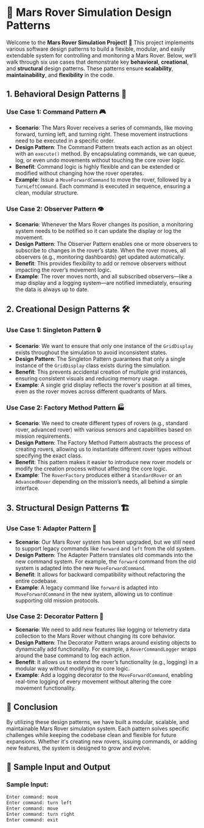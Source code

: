 # 🚀 Mars Rover Simulation Design Patterns

Welcome to the **Mars Rover Simulation Project!** 🌌 This project implements various software design patterns to build a flexible, modular, and easily extendable system for controlling and monitoring a Mars Rover. Below, we’ll walk through six use cases that demonstrate key **behavioral**, **creational**, and **structural** design patterns. These patterns ensure **scalability**, **maintainability**, and **flexibility** in the code.

## 1. Behavioral Design Patterns 🧠

### Use Case 1: Command Pattern 🎮
- **Scenario**: The Mars Rover receives a series of commands, like moving forward, turning left, and turning right. These movement instructions need to be executed in a specific order.
- **Design Pattern**: The Command Pattern treats each action as an object with an `execute()` method. By encapsulating commands, we can queue, log, or even undo movements without touching the core rover logic.
- **Benefit**: Command logic is highly flexible and can be extended or modified without changing how the rover operates.
- **Example**: Issue a `MoveForwardCommand` to move the rover, followed by a `TurnLeftCommand`. Each command is executed in sequence, ensuring a clean, modular structure.

### Use Case 2: Observer Pattern 👁️
- **Scenario**: Whenever the Mars Rover changes its position, a monitoring system needs to be notified so it can update the display or log the movement.
- **Design Pattern**: The Observer Pattern enables one or more observers to subscribe to changes in the rover’s state. When the rover moves, all observers (e.g., monitoring dashboards) get updated automatically.
- **Benefit**: This provides flexibility to add or remove observers without impacting the rover’s movement logic.
- **Example**: The rover moves north, and all subscribed observers—like a map display and a logging system—are notified immediately, ensuring the data is always up to date.

## 2. Creational Design Patterns 🛠️

### Use Case 1: Singleton Pattern 🔒
- **Scenario**: We want to ensure that only one instance of the `GridDisplay` exists throughout the simulation to avoid inconsistent states.
- **Design Pattern**: The Singleton Pattern guarantees that only a single instance of the `GridDisplay` class exists during the simulation.
- **Benefit**: This prevents accidental creation of multiple grid instances, ensuring consistent visuals and reducing memory usage.
- **Example**: A single grid display reflects the rover's position at all times, even as the rover moves across different quadrants of Mars.

### Use Case 2: Factory Method Pattern 🏭
- **Scenario**: We need to create different types of rovers (e.g., standard rover, advanced rover) with various sensors and capabilities based on mission requirements.
- **Design Pattern**: The Factory Method Pattern abstracts the process of creating rovers, allowing us to instantiate different rover types without specifying the exact class.
- **Benefit**: This pattern makes it easier to introduce new rover models or modify the creation process without affecting the core logic.
- **Example**: The `RoverFactory` produces either a `StandardRover` or an `AdvancedRover` depending on the mission’s needs, all behind a simple interface.

## 3. Structural Design Patterns 🏗️

### Use Case 1: Adapter Pattern 🔌
- **Scenario**: Our Mars Rover system has been upgraded, but we still need to support legacy commands like `forward` and `left` from the old system.
- **Design Pattern**: The Adapter Pattern translates old commands into the new command system. For example, the `forward` command from the old system is adapted into the new `MoveForwardCommand`.
- **Benefit**: It allows for backward compatibility without refactoring the entire codebase.
- **Example**: A legacy command like `forward` is adapted into `MoveForwardCommand` in the new system, allowing us to continue supporting old mission protocols.

### Use Case 2: Decorator Pattern 🎨
- **Scenario**: We need to add new features like logging or telemetry data collection to the Mars Rover without changing its core behavior.
- **Design Pattern**: The Decorator Pattern wraps around existing objects to dynamically add functionality. For example, a `RoverCommandLogger` wraps around the base command to log each action.
- **Benefit**: It allows us to extend the rover’s functionality (e.g., logging) in a modular way without modifying its core logic.
- **Example**: Add a logging decorator to the `MoveForwardCommand`, enabling real-time logging of every movement without altering the core movement functionality.

## 🚀 Conclusion
By utilizing these design patterns, we have built a modular, scalable, and maintainable Mars Rover simulation system. Each pattern solves specific challenges while keeping the codebase clean and flexible for future expansions. Whether it's creating new rovers, issuing commands, or adding new features, the system is designed to grow and evolve.

## 📝 Sample Input and Output

### Sample Input:
```bash
Enter command: move
Enter command: turn left
Enter command: move
Enter command: turn right
Enter command: exit
